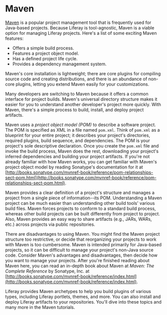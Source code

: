 # Maven

[Maven](https://maven.apache.org/) is a popular project management tool that is
frequently used for Java-based projects. Because Liferay is tool-agnostic, Maven
is a viable option for managing Liferay projects. Here's a list of some exciting
Maven features:

- Offers a simple build process. 
- Features a project object model. 
- Has a defined project life cycle. 
- Provides a dependency management system. 

Maven's core installation is lightweight; there are core plugins for compiling
source code and creating distributions, and there is an abundance of non-core
plugins, letting you extend Maven easily for your customizations. 

Many developers are switching to Maven because it offers a common interface for
project builds. Maven's universal directory structure makes it easier for you to
understand another developer's project more quickly. With Maven, there's a
simple process to build, install, and deploy project artifacts. 

Maven uses a *project object model (POM)* to describe a software project. The
POM is specified as XML in a file named `pom.xml`. Think of `pom.xml` as a
blueprint for your entire project; it describes your project's directories,
required plugins, build sequence, and dependencies. The POM is your project's
sole descriptive declaration. Once you create the `pom.xml` file and invoke the
build process, Maven does the rest, downloading your project's inferred
dependencies and building your project artifacts. If you're not already familiar
with how Maven works, you can get familiar with Maven's project object model by
reading Sonatype's documentation for it at
[http://books.sonatype.com/mvnref-book/reference/pom-relationships-sect-pom.html](http://books.sonatype.com/mvnref-book/reference/pom-relationships-sect-pom.html). 

Maven provides a clear definition of a project's structure and manages a project
from a single piece of information--its POM. Understanding a Maven project can
be much easier than understanding other build tools' various build files. Maven
forces projects to conform to a standard build process, whereas other build
projects can be built differently from project to project. Also, Maven provides
an easy way to share artifacts (e.g., JARs, WARs, etc.) across projects via
public repositories.

There are disadvantages to using Maven. You might find the Maven project
structure too restrictive, or decide that reorganizing your projects to work
with Maven is too cumbersome. Maven is intended primarily for Java-based
projects, so it can be difficult to manage your project's non-Java source code.
Consider Maven's advantages and disadvantages, then decide how you want to
manage your projects. After you're finished reading about Maven here, you can
read an in-depth book about Maven at *Maven: The Complete Reference* by
Sonatype, Inc. at
[http://books.sonatype.com/mvnref-book/reference/index.html](http://books.sonatype.com/mvnref-book/reference/index.html). 

Liferay provides Maven archetypes to help you build plugins of various types,
including Liferay portlets, themes, and more. You can also install and deploy
Liferay artifacts to your repositories. You'll dive into these topics and many
more in the Maven tutorials.
